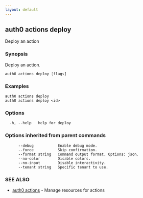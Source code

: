 ```yaml
---
layout: default
---
```

## auth0 actions deploy

Deploy an action

### Synopsis

Deploy an action.

```
auth0 actions deploy [flags]
```

### Examples

```
auth0 actions deploy 
auth0 actions deploy <id>
```

### Options

```
  -h, --help   help for deploy
```

### Options inherited from parent commands

```
      --debug           Enable debug mode.
      --force           Skip confirmation.
      --format string   Command output format. Options: json.
      --no-color        Disable colors.
      --no-input        Disable interactivity.
      --tenant string   Specific tenant to use.
```

### SEE ALSO

* [auth0 actions](auth0_actions.md)	 - Manage resources for actions

